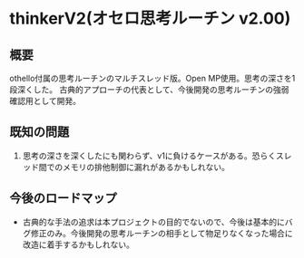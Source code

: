 # thinkerV2(オセロ思考ルーチン v2.00)
## 概要
othello付属の思考ルーチンのマルチスレッド版。Open MP使用。思考の深さを1段深くした。
古典的アプローチの代表として、今後開発の思考ルーチンの強弱確認用として開発。

## 既知の問題
1. 思考の深さを深くしたにも関わらず、v1に負けるケースがある。恐らくスレッド間でのメモリの排他制御に漏れがあるかもしれない。

## 今後のロードマップ
- 古典的な手法の追求は本プロジェクトの目的でないので、今後は基本的にバグ修正のみ。今後開発の思考ルーチンの相手として物足りなくなった場合に改造に着手するかもしれない。
